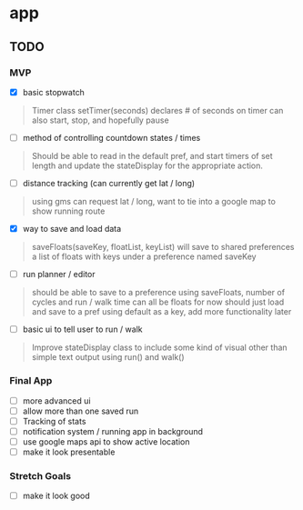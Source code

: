 # app

## TODO

### MVP

- [x] basic stopwatch
> Timer class 
> setTimer(seconds) declares # of seconds on timer
> can also start, stop, and hopefully pause

- [ ] method of controlling countdown states / times
> Should be able to read in the default pref, and start timers of set length and update the stateDisplay for the appropriate action.


- [ ] distance tracking (can currently get lat / long)
> using gms can request lat / long, want to tie into a google map to show running route

- [x] way to save and load data
> saveFloats(saveKey, floatList, keyList) will save to shared preferences a list of floats
> with keys under a preference named saveKey

- [ ] run planner / editor
> should be able to save to a preference using saveFloats, number of cycles and run / walk time can all be floats
> for now should just load and save to a pref using default as a key, add more functionality later

- [ ] basic ui to tell user to run / walk
> Improve stateDisplay class to include some kind of visual other than simple text output
> using run() and walk()

### Final App

- [ ] more advanced ui
- [ ] allow more than one saved run
- [ ] Tracking of stats
- [ ] notification system / running app in background
- [ ] use google maps api to show active location
- [ ] make it look presentable

### Stretch Goals

- [ ] make it look good